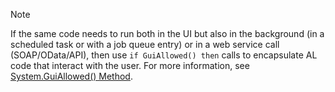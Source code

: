 > [!NOTE]  
> If the same code needs to run both in the UI but also in the background (in a scheduled task or with a job queue entry) or in a web service call (SOAP/OData/API), then use `if GuiAllowed() then` calls to encapsulate AL code that interact with the user. For more information, see [System.GuiAllowed() Method](./methods-auto/system/system-guiallowed-method.md).